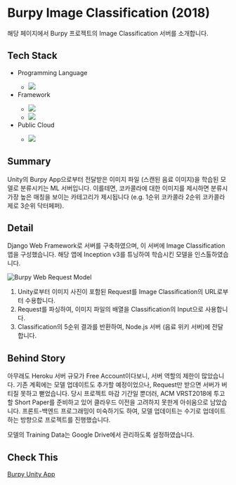 <h1>Burpy Image Classification (2018)</h1>
<p>해당 페이지에서 Burpy 프로젝트의 Image Classification 서버를 소개합니다.</p>

<h2>Tech Stack</h2>
<ul>
  <li>Programming Language</li>
  <ul>
    <li><img src="https://img.shields.io/badge/Python-3766AB?style=flat-square&logo=Python&logoColor=white"/></li>
  </ul>
  <li>Framework</li>
  <ul>
    <li><img src="https://img.shields.io/badge/Django-092E20?style=flat-square&logo=Django&logoColor=white"/></li>
    <li><img src="https://img.shields.io/badge/TensorFlow-FF6F00?style=flat-square&logo=Tensorflow&logoColor=white"/></li></li>
  </ul>
  <li>Public Cloud</li>
  <ul>
    <li><img src="https://img.shields.io/badge/Heroku Free Account-430098?style=flat-square&logo=Heroku&logoColor=white"/></li></li>
  </ul>
</ul>

<h2>Summary</h2>
<p>Unity의 Burpy App으로부터 전달받은 이미지 파일 (스캔된 음료 이미지)을 학습된 모델로 분류시키는 ML 서버입니다.  이를테면, 코카콜라에 대한 이미지를 제시하면 분류시 가장 높은 매칭을 보이는 카테고리가 제시됩니다 (e.g. 1순위 코카콜라 2순위 코카콜라 제로 3순위 닥터페퍼).</p>

<h2>Detail</h2>
<p>Django Web Framework로 서버를 구축하였으며, 이 서버에 Image Classification 앱을 구성했습니다.
해당 앱에 Inception v3를 튜닝하여 학습시킨 모델을 인스톨하였습니다.</p>

![Burpy Web Request Model](https://user-images.githubusercontent.com/30020288/115008260-def17e80-9ee5-11eb-87b3-c0491de9417f.png)

<ol>
  <li>Unity로부터 이미지 사진이 포함된 Request를 Image Classification의 URL로부터 수용합니다.</li>
  <li>Request를 파싱하여, 이미지 파일의 배열을 Classification의 Input으로 사용합니다.</li>
  <li>Classification의 5순위 결과를 반환하여, Node.js 서버 (음료 위키 서버)에 전달합니다.</li>
</ol>

<h2>Behind Story</h2>
<p>아무래도 Heroku 서버 규모가 Free Account이다보니, 서버 역할의 제한이 많았습니다. 기존 계획에는 모델 업데이트도 추가할 예정이었으나, Request만 받으면 서버가 버티질 못하고 뻗었습니다. 당시 프로젝트 마감 기간일 뿐더러, ACM VRST2018에 투고할 Short Paper를 준비하고 있어 클라우드 이전을 고려하지 못한게 아쉬움으로 남았습니다. 프론트-백엔드 프로그래밍이 미숙하기도 하여, 모델 업데이트는 수기로 업데이트하는 방향으로 프로젝트를 진행했습니다.</p>
<p>모델의 Training Data는 Google Drive에서 관리하도록 설정하였습니다.</p>

<h2>Check This</h2>
<a href="https://github.com/boosilguy/Burpy">Burpy Unity App</a>
